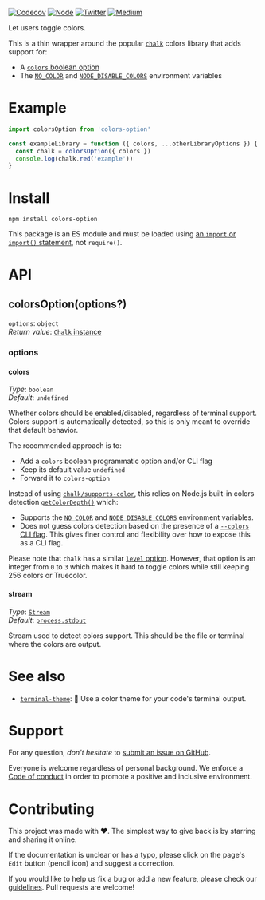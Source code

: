 [![Codecov](https://img.shields.io/codecov/c/github/ehmicky/colors-option.svg?label=tested&logo=codecov)](https://codecov.io/gh/ehmicky/colors-option)
[![Node](https://img.shields.io/node/v/colors-option.svg?logo=node.js)](https://www.npmjs.com/package/colors-option)
[![Twitter](https://img.shields.io/badge/%E2%80%8B-twitter-brightgreen.svg?logo=twitter)](https://twitter.com/intent/follow?screen_name=ehmicky)
[![Medium](https://img.shields.io/badge/%E2%80%8B-medium-brightgreen.svg?logo=medium)](https://medium.com/@ehmicky)

Let users toggle colors.

This is a thin wrapper around the popular
[`chalk`](https://github.com/chalk/chalk) colors library that adds support for:

- A [`colors` boolean option](#colors)
- The [`NO_COLOR`](https://no-color.org/) and
  [`NODE_DISABLE_COLORS`](https://nodejs.org/api/cli.html#cli_node_disable_colors_1)
  environment variables

# Example

```js
import colorsOption from 'colors-option'

const exampleLibrary = function ({ colors, ...otherLibraryOptions }) {
  const chalk = colorsOption({ colors })
  console.log(chalk.red('example'))
}
```

# Install

```
npm install colors-option
```

This package is an ES module and must be loaded using
[an `import` or `import()` statement](https://gist.github.com/sindresorhus/a39789f98801d908bbc7ff3ecc99d99c),
not `require()`.

# API

## colorsOption(options?)

`options`: `object`\
_Return value_: [`Chalk` instance](https://github.com/chalk/chalk#api)

### options

#### colors

_Type_: `boolean`\
_Default_: `undefined`

Whether colors should be enabled/disabled, regardless of terminal support.
Colors support is automatically detected, so this is only meant to override that
default behavior.

The recommended approach is to:

- Add a `colors` boolean programmatic option and/or CLI flag
- Keep its default value `undefined`
- Forward it to `colors-option`

Instead of using
[`chalk/supports-color`](https://github.com/chalk/supports-color), this relies
on Node.js built-in colors detection
[`getColorDepth()`](https://nodejs.org/api/tty.html#tty_writestream_getcolordepth_env)
which:

- Supports the [`NO_COLOR`](https://no-color.org/) and
  [`NODE_DISABLE_COLORS`](https://nodejs.org/api/cli.html#cli_node_disable_colors_1)
  environment variables.
- Does not guess colors detection based on the presence of a
  [`--colors` CLI flag](https://github.com/chalk/supports-color#info). This
  gives finer control and flexibility over how to expose this as a CLI flag.

Please note that `chalk` has a similar
[`level` option](https://github.com/chalk/chalk#chalklevel). However, that
option is an integer from `0` to `3` which makes it hard to toggle colors while
still keeping 256 colors or Truecolor.

#### stream

_Type_:
[`Stream`](https://nodejs.org/api/stream.html#stream_class_stream_writable)\
_Default_: [`process.stdout`](https://nodejs.org/api/process.html#process_process_stdout)

Stream used to detect colors support. This should be the file or terminal where
the colors are output.

# See also

- [`terminal-theme`](https://github.com/ehmicky/terminal-theme): 🎨 Use a color
  theme for your code's terminal output.

# Support

For any question, _don't hesitate_ to [submit an issue on GitHub](../../issues).

Everyone is welcome regardless of personal background. We enforce a
[Code of conduct](CODE_OF_CONDUCT.md) in order to promote a positive and
inclusive environment.

# Contributing

This project was made with ❤️. The simplest way to give back is by starring and
sharing it online.

If the documentation is unclear or has a typo, please click on the page's `Edit`
button (pencil icon) and suggest a correction.

If you would like to help us fix a bug or add a new feature, please check our
[guidelines](CONTRIBUTING.md). Pull requests are welcome!

<!-- Thanks go to our wonderful contributors: -->

<!-- ALL-CONTRIBUTORS-LIST:START -->
<!-- prettier-ignore-start -->
<!-- markdownlint-disable -->
<!--
<table>
  <tr>
    <td align="center"><a href="https://twitter.com/ehmicky"><img src="https://avatars2.githubusercontent.com/u/8136211?v=4?s=100" width="100px;" alt=""/><br /><sub><b>ehmicky</b></sub></a><br /><a href="https://github.com/ehmicky/colors-option/commits?author=ehmicky" title="Code">💻</a> <a href="#design-ehmicky" title="Design">🎨</a> <a href="#ideas-ehmicky" title="Ideas, Planning, & Feedback">🤔</a> <a href="https://github.com/ehmicky/colors-option/commits?author=ehmicky" title="Documentation">📖</a></td>
  </tr>
</table>

-->
<!-- markdownlint-restore -->
<!-- prettier-ignore-end -->

<!-- ALL-CONTRIBUTORS-LIST:END -->
